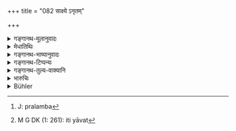+++
title = "082 साक्ष्ये ऽनृतम्"

+++

<details><summary>गङ्गानथ-मूलानुवादः</summary>

‘Stating the untruth in his evidence, he becomes firmly bound in Varuṇa’s fetters, helpless during a hundred births. One should, therefore, give true evidence.’—(82)
</details>

<details><summary>मेधातिथिः</summary>

पूर्वेण दृष्टादृष्टशुभाशुभप्रदर्शनेन सत्यवचने साक्षिणः प्रोत्साहिताः । अनेन विपरीताभिधाने दुःखोत्पत्तिदर्शनम् । सत्यवचनार्थम् एवैतत् । साक्षिणः कर्म **साक्ष्यम्** । तत्रासत्यं ब्रुवाणो **वारुणैः पाशैर्** **बध्यते** पीड्यते । **भृशम्** अत्यर्थम् । **विवशः** परतन्त्रीकृतः सर्वचेष्टासु वाक्चक्षुर्गतास्व् अपि । **शतं** यावज् जन्मनि वारुणाः पाशा घोराः सर्परज्जवो जलोदराणि वा । एतद्दोषपरिहारार्थं सत्यं वदेद् इति विधिः । **आजातीर्** इति नायं मर्यादाभिविध्योर् आङ् । तथा सति पञ्चमी स्यात् । तस्माद् उपसर्गो ऽयम् अनर्थकः, प्रलम्बत[^३०१] इतिवत्[^३०२] । द्वितीया चेयं आवृत्तिश् चात्र गम्यते । शतं जन्मान्य् आवर्तते उदरगृहीतः ॥ ८.८२ ॥


[^३०२]:
     M G DK (1: 261): iti yāvat


[^३०१]:
     J: pralamba
</details>

<details><summary>गङ्गानथ-भाष्यानुवादः</summary>

The preceding verse encourages the witnesses by putting before them the spiritual and temporal results following from the telling of truth; the present verso describes how results accrue from saying what is contrary to truth; and the purpose of this also is to induce the witness to tell the truth.

‘*Sākṣya*,’ ‘*evidence*,’ is the work of the witness; in that work, stating what is not true, the man becomes ‘*bound*’—tormented—‘*in Varuṇa’s fetters*,’—‘*firmly*’—to a very great extent;—‘*helpless*’— rendered totally dependent on others, even in regard to the operations of speech and the eyes,—‘*during a hundred births*.’

‘*Varuṇa’s fetters*’ are in the shape of terrible snakes or in the form of the disease of *dropsy*.

In order to guard against such calamities, the witness should state the truth;—such is the sense of the injunction implied by the text.

In the term ‘*ājātīḥ*,’ the initial *ā* is not the indeclinable ‘*āṅ*’ which denotes *limit*; for, if it were that or we would have the Ablative ending. Hence it is to be taken as a preposition meaning nothing; just like the preposition ‘*pra*’ in such words as ‘*pralambate*’ and the like. The case-ending also is the Accusative. What the term signifies is *repetition*; the meaning being that the man sutlers from dropsy repeatedly during one hundred births.—(82)
</details>

<details><summary>गङ्गानथ-टिप्पन्यः</summary>

“Dropsy is a disease specially attributed to Varuṇa (see Ṛgveda 7.89.1,
and the story of Śunaḥśepha, Aitareya Brāhmaṇa 7.15). The fetters of
Varuṇa are mentioned as the punishment of liars in the Atharva Veda,
4.16.6.”—Buhler.

This verse is quoted in *Smṛticandrikā* (Vyavahāra, p. 199);—in
*Kṛtyakalpataru* (33b), which explains ‘*śatam-ājātīḥ*’ as ‘during a
hundred lives’;—and in *Vīramitrodaya* (Vyavahāra, 53b).
</details>

<details><summary>गङ्गानथ-तुल्य-वाक्यानि</summary>

**(verses 8.79-86)  
**

See Comparative notes for [Verse
8.79](http://www.wisdomlib.org/hinduism/book/manusmriti-with-the-commentary-of-medhatithi/d/doc200984.html#comparative-notes "English translation of verse").
</details>

<details><summary>भारुचिः</summary>

यस्मात् —
</details>

<details><summary>Bühler</summary>

082	'He who gives false evidence is firmly bound by Varuna's fetters, helpless during one hundred existences; let (men therefore) give true evidence.
</details>
